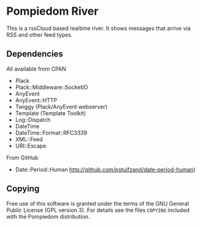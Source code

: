 Pompiedom River
===============

This is a rssCloud based realtime river. It shows messages that arrive via RSS
and other feed types.

Dependencies
------------

All available from CPAN

* Plack
* Plack::Middleware::SocketIO
* AnyEvent
* AnyEvent::HTTP
* Twiggy (Plack/AnyEvent webserver)
* Template (Template Toolkit)
* Log::Dispatch
* DateTime
* DateTime::Format::RFC3339
* XML::Feed
* URI::Escape

From GitHub

* Date::Period::Human  http://github.com/pstuifzand/date-period-human)


Copying
-------

Free use of this software is granted under the terms of the GNU General Public
License (GPL version 3). For details see the files `COPYING` included with the
Pompiedom distribution.

